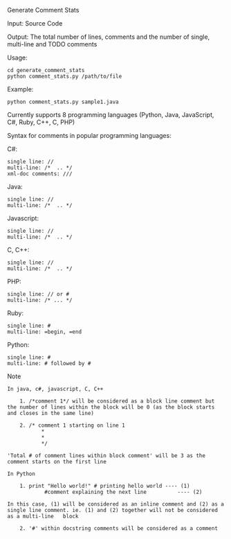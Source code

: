 Generate Comment Stats 

Input: Source Code 

Output: The total number of lines, comments and the number of single, multi-line and TODO comments 

Usage:

	cd generate_comment_stats
	python comment_stats.py /path/to/file

Example:

	python comment_stats.py sample1.java

Currently supports 8 programming languages (Python, Java, JavaScript, C#, Ruby, C++, C, PHP)

Syntax for comments in popular programming languages:

C#:

	single line: //
	multi-line: /*  .. */
	xml-doc comments: ///

Java:

	single line: //
	multi-line: /*  .. */

Javascript:

	single line: //
	multi-line: /*  .. */

C, C++:

	single line: //
	multi-line: /*  .. */


PHP:

	single line: // or #
	multi-line: /* ... */

Ruby:

	single line: #
	multi-line: =begin, =end

Python:

	single line: #
	multi-line: # followed by #

Note

	In java, c#, javascript, C, C++

		1. /*comment 1*/ will be considered as a block line comment but the number of lines within the block will be 0 (as the block starts and closes in the same line)

		2. /* comment 1 starting on line 1
      		   *
      		   *
     		   */

	'Total # of comment lines within block comment' will be 3 as the comment starts on the first line

	In Python

		1. print "Hello world!" # printing hello world ---- (1)
     	        #comment explaining the next line          ---- (2)

	In this case, (1) will be considered as an inline comment and (2) as a single line comment. ie. (1) and (2) together will not be considered as a multi-line   block

		2. '#' within docstring comments will be considered as a comment  
